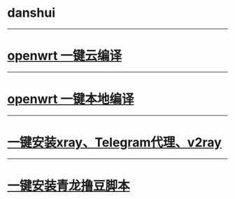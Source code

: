 # danshui

---
# [openwrt 一键云编译](https://github.com/281677160/build-actions)
---
# [openwrt 一键本地编译](https://github.com/281677160/bendi)
---
# [一键安装xray、Telegram代理、v2ray](https://github.com/281677160/bendi)
---
# [一键安装青龙撸豆脚本](https://github.com/281677160/ql)
